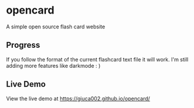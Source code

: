 # opencard
A simple open source flash card website

## Progress
If you follow the format of the current flashcard text file it will work. I'm still adding more features like darkmode : )

## Live Demo
View the live demo at https://giuca002.github.io/opencard/
